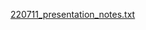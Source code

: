 [220711_presentation_notes.txt](uploads/9a957c8e89b1102fd81f13f6939110ce/220711_presentation_notes.txt)